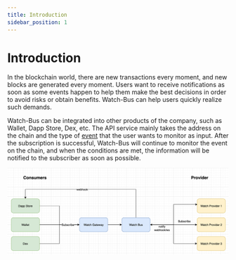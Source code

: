```yaml
---
title: Introduction
sidebar_position: 1
---
```

# Introduction

In the blockchain world, there are new transactions every moment, and new blocks are generated every moment. Users want to receive notifications as soon as some events happen to help them make the best decisions in order to avoid risks or obtain benefits. Watch-Bus can help users quickly realize such demands.

Watch-Bus can be integrated into other products of the company, such as Wallet, Dapp Store, Dex, etc. The API service mainly takes the address on the chain and the type of [event](https://www.avengerdao.org/docs/watch/detail-spec/Specification) that the user wants to monitor as input. After the subscription is successful, Watch-Bus will continue to monitor the event on the chain, and when the conditions are met, the information will be notified to the subscriber as soon as possible.

![](../../static/img/watch.png)